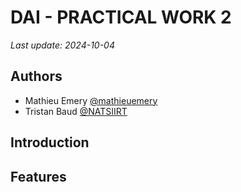 # DAI - PRACTICAL WORK 2
_Last update: 2024-10-04_

## Authors

- Mathieu Emery [@mathieuemery](https://github.com/mathieuemery)
- Tristan Baud [@NATSIIRT](https://github.com/NATSIIRT)


## Introduction

## Features
